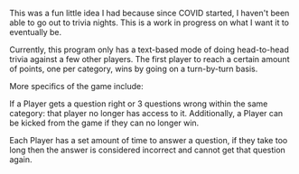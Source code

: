 This was a fun little idea I had because since COVID started, 
I haven't been able to go out to trivia nights. 
This is a work in progress on what I want it to eventually be. 

Currently, this program only has a text-based mode of doing head-to-head trivia against a few 
other players. The first player to reach a certain amount 
of points, one per category, wins by going on a turn-by-turn basis. 

More specifics of the game include:
 
 If a Player gets a question right or 3 questions wrong within the same category: 
 that player no longer has access to it. Additionally, 
 a Player can be kicked from the game if they can no longer win. 
 
 Each Player has a set amount of time to answer a question, if they take too long then 
 the answer is considered incorrect and cannot get that question again. 
 
